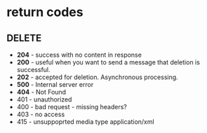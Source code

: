 # return codes

## DELETE
- **204** - success with no content in response
- **200** - useful when you want to send a message that deletion is successful.
- **202** - accepted for deletion. Asynchronous processing.
- **500** - Internal server error
- **404** - Not Found
- 401 - unauthorized
- 400 - bad request - missing headers?
- 403 - no access
- 415 - unsuppoprted media type application/xml